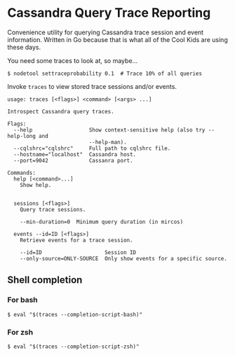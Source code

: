 Cassandra Query Trace Reporting
===============================

Convenience utility for querying Cassandra trace session and event
information.  Written in Go because that is what all of the Cool Kids
are using these days.

You need some traces to look at, so maybe...

    $ nodetool settraceprobability 0.1  # Trace 10% of all queries

Invoke `traces` to view stored trace sessions and/or events.

    usage: traces [<flags>] <command> [<args> ...]
    
    Introspect Cassandra query traces.
    
    Flags:
      --help                  Show context-sensitive help (also try --help-long and
                              --help-man).
      --cqlshrc="cqlshrc"     Full path to cqlshrc file.
      --hostname="localhost"  Cassandra host.
      --port=9042             Cassanra port.
    
    Commands:
      help [<command>...]
        Show help.
    
    
      sessions [<flags>]
        Query trace sessions.
    
        --min-duration=0  Minimum query duration (in mircos)
    
      events --id=ID [<flags>]
        Retrieve events for a trace session.
    
        --id=ID                    Session ID
        --only-source=ONLY-SOURCE  Only show events for a specific source.


Shell completion
----------------

### For bash

    $ eval "$(traces --completion-script-bash)"
    
### For zsh

    $ eval "$(traces --completion-script-zsh)"


